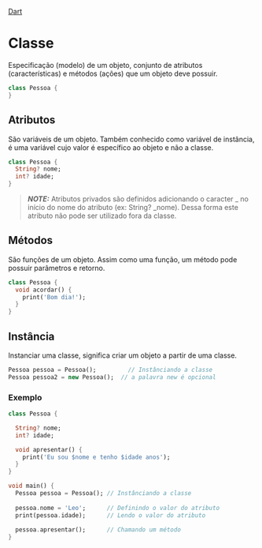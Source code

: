 [Dart](https://github.com/leofds/flutter-class/blob/master/dart/dart.md)

# Classe

Especificação (modelo) de um objeto, conjunto de atributos (características) e métodos (ações) que um objeto deve possuir.

```dart
class Pessoa {
}
```

## Atributos

São variáveis de um objeto.
Também conhecido como variável de instância, é uma variável cujo valor é específico ao objeto e não a classe.

```dart
class Pessoa {
  String? nome;
  int? idade;
}
```

> **_NOTE:_** Atributos privados são definidos adicionando o caracter _ no início do nome do atributo (ex: String? _nome). Dessa forma este atributo não pode ser utilizado fora da classe.

## Métodos

São funções de um objeto.
Assim como uma função, um método pode possuir parâmetros e retorno.

```dart
class Pessoa {
  void acordar() {
    print('Bom dia!');
  }
}
```

## Instância

Instanciar uma classe, significa criar um objeto a partir de uma classe.

```dart
Pessoa pessoa = Pessoa(); 		  // Instânciando a classe
Pessoa pessoa2 = new Pessoa(); 	// a palavra new é opcional
```

### Exemplo

```dart
class Pessoa {

  String? nome;
  int? idade;

  void apresentar() {
    print('Eu sou $nome e tenho $idade anos');
  }
}
```

```dart
void main() {
  Pessoa pessoa = Pessoa(); // Instânciando a classe
  
  pessoa.nome = 'Leo';      // Definindo o valor do atributo
  print(pessoa.idade);      // Lendo o valor do atributo
  
  pessoa.apresentar();      // Chamando um método
}
```
